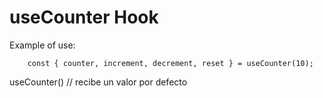 # useCounter Hook

Example of use:

```
    const { counter, increment, decrement, reset } = useCounter(10);
```

useCounter() // recibe un valor por defecto